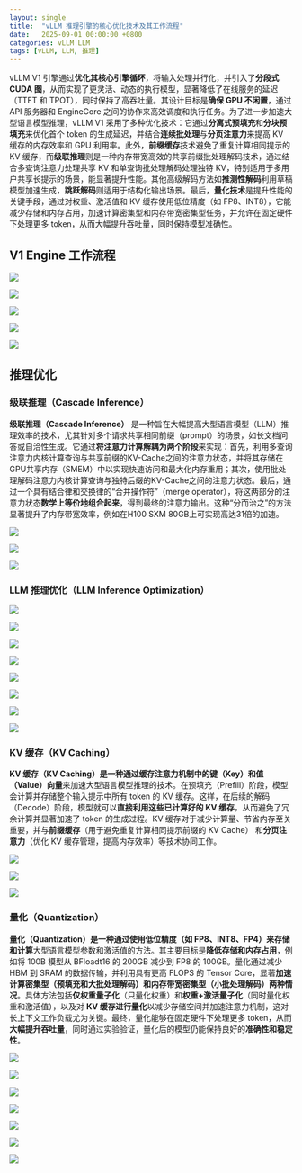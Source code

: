 ```yaml
---
layout: single
title:  "vLLM 推理引擎的核心优化技术及其工作流程"
date:   2025-09-01 00:00:00 +0800
categories: vLLM LLM
tags: [vLLM, LLM, 推理]
---
```


vLLM V1 引擎通过**优化其核心引擎循环**，将输入处理并行化，并引入了**分段式 CUDA 图**，从而实现了更灵活、动态的执行模型，显著降低了在线服务的延迟（TTFT 和 TPOT），同时保持了高吞吐量。其设计目标是**确保 GPU 不闲置**，通过 API 服务器和 EngineCore 之间的协作来高效调度和执行任务。为了进一步加速大型语言模型推理，vLLM V1 采用了多种优化技术：它通过**分离式预填充**和**分块预填充**来优化首个 token 的生成延迟，并结合**连续批处理**与**分页注意力**来提高 KV 缓存的内存效率和 GPU 利用率。此外，**前缀缓存**技术避免了重复计算相同提示的 KV 缓存，而**级联推理**则是一种内存带宽高效的共享前缀批处理解码技术，通过结合多查询注意力处理共享 KV 和单查询批处理解码处理独特 KV，特别适用于多用户共享长提示的场景，能显著提升性能。其他高级解码方法如**推测性解码**利用草稿模型加速生成，**跳跃解码**则适用于结构化输出场景。最后，**量化技术**是提升性能的关键手段，通过对权重、激活值和 KV 缓存使用低位精度（如 FP8、INT8），它能减少存储和内存占用，加速计算密集型和内存带宽密集型任务，并允许在固定硬件下处理更多 token，从而大幅提升吞吐量，同时保持模型准确性。

<!--more-->

## V1 Engine 工作流程

![](/images/2025/vLLM/V1Engine/V1-Engine1.png)

![](/images/2025/vLLM/V1Engine/V1-Engine2.png)

![](/images/2025/vLLM/V1Engine/V1-Engine3.png)

![](/images/2025/vLLM/V1Engine/V1-Engine4.png)

![](/images/2025/vLLM/V1Engine/V1-Engine5.png)


## 推理优化

### 级联推理（Cascade Inference）

**级联推理（Cascade Inference）** 是一种旨在大幅提高大型语言模型（LLM）推理效率的技术，尤其针对多个请求共享相同前缀（prompt）的场景，如长文档问答或自洽性生成。它通过**将注意力计算解耦为两个阶段**来实现：首先，利用多查询注意力内核计算查询与共享前缀的KV-Cache之间的注意力状态，并将其存储在GPU共享内存（SMEM）中以实现快速访问和最大化内存重用；其次，使用批处理解码注意力内核计算查询与独特后缀的KV-Cache之间的注意力状态。最后，通过一个具有结合律和交换律的“合并操作符”（merge operator），将这两部分的注意力状态**数学上等价地组合起来**，得到最终的注意力输出。这种“分而治之”的方法显著提升了内存带宽效率，例如在H100 SXM 80GB上可实现高达31倍的加速。

![](/images/2025/vLLM/V1Engine/CascadeInference1.png)

![](/images/2025/vLLM/V1Engine/CascadeInference2.png)

![](/images/2025/vLLM/V1Engine/CascadeInference3.png)

### LLM 推理优化（LLM Inference Optimization）

![](/images/2025/vLLM/V1Engine/LLMInferenceOptimization1.png)

![](/images/2025/vLLM/V1Engine/LLMInferenceOptimization2.png)

![](/images/2025/vLLM/V1Engine/LLMInferenceOptimization3.png)

![](/images/2025/vLLM/V1Engine/LLMInferenceOptimization4.png)

![](/images/2025/vLLM/V1Engine/LLMInferenceOptimization5.png)

![](/images/2025/vLLM/V1Engine/LLMInferenceOptimization6.png)

![](/images/2025/vLLM/V1Engine/LLMInferenceOptimization7.png)

![](/images/2025/vLLM/V1Engine/LLMInferenceOptimization8.png)

### KV 缓存（KV Caching）

**KV 缓存（KV Caching）**是一种通过**缓存注意力机制中的键（Key）和值（Value）向量**来加速大型语言模型推理的技术。在预填充（Prefill）阶段，模型会计算并存储整个输入提示中所有 token 的 KV 缓存。这样，在后续的解码（Decode）阶段，模型就可以**直接利用这些已计算好的 KV 缓存**，从而避免了冗余计算并显著加速了 token 的生成过程。KV 缓存对于减少计算量、节省内存至关重要，并与**前缀缓存**（用于避免重复计算相同提示前缀的 KV Cache） 和**分页注意力**（优化 KV 缓存管理，提高内存效率）等技术协同工作。

![](/images/2025/vLLM/V1Engine/KVCaching1.png)

![](/images/2025/vLLM/V1Engine/KVCaching2.png)

![](/images/2025/vLLM/V1Engine/KVCaching3.png)

### 量化（Quantization）

**量化（Quantization）**是一种通过**使用低位精度（如 FP8、INT8、FP4）来存储和计算**大型语言模型参数和激活值的方法。其主要目标是**降低存储和内存占用**，例如将 100B 模型从 BFloadt16 的 200GB 减少到 FP8 的 100GB。量化通过减少 HBM 到 SRAM 的数据传输，并利用具有更高 FLOPS 的 Tensor Core，显著**加速计算密集型（预填充和大批处理解码）和内存带宽密集型（小批处理解码）两种情况**。具体方法包括**仅权重量子化**（只量化权重）和**权重+激活量子化**（同时量化权重和激活值），以及对 **KV 缓存进行量化**以减少存储空间并加速注意力机制，这对长上下文工作负载尤为关键。最终，量化能够在固定硬件下处理更多 token，从而**大幅提升吞吐量**，同时通过实验验证，量化后的模型仍能保持良好的**准确性和稳定性**。

![](/images/2025/vLLM/V1Engine/Quantization1.png)

![](/images/2025/vLLM/V1Engine/Quantization2.png)

![](/images/2025/vLLM/V1Engine/Quantization3.png)

![](/images/2025/vLLM/V1Engine/Quantization4.png)

![](/images/2025/vLLM/V1Engine/Quantization5.png)

![](/images/2025/vLLM/V1Engine/Quantization6.png)

![](/images/2025/vLLM/V1Engine/Quantization7.png)
